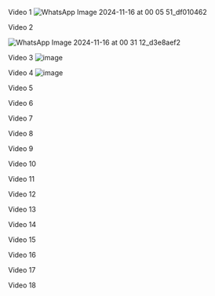 Video 1
![WhatsApp Image 2024-11-16 at 00 05 51_df010462](https://github.com/user-attachments/assets/0101b7f7-3eb4-410c-a75b-4a8531e31ab1)

Video 2

![WhatsApp Image 2024-11-16 at 00 31 12_d3e8aef2](https://github.com/user-attachments/assets/c9b95d89-6b76-40fa-9ebc-4078763fd840)

Video 3 
![image](https://github.com/user-attachments/assets/a7b6927e-5b3a-40d4-ab55-e39b9dbfa6f2)

Video 4
![image](https://github.com/user-attachments/assets/cf6de01b-b377-4a98-8bfd-a285d7b08e9b)

Video 5

Video 6

Video 7

Video 8

Video 9 

Video 10

Video 11

Video 12

Video 13

Video 14

Video 15

Video 16

Video 17

Video 18
